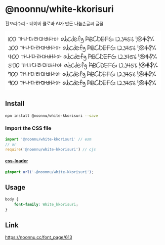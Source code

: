 # @noonnu/white-kkorisuri

흰꼬리수리 - 네이버 클로바 AI가 만든 나눔손글씨 글꼴

![example](./example.png)

## Install

```bash
npm install @noonnu/white-kkorisuri --save
```

### Import the CSS file

```js
import '@noonnu/white-kkorisuri' // esm
// or
require('@noonnu/white-kkorisuri') // cjs
```

#### [css-loader](https://github.com/webpack-contrib/css-loader)

```css
@import url('~@noonnu/white-kkorisuri');
```

## Usage

```css
body {
    font-family: White_kkorisuri;
}
```

## Link

https://noonnu.cc/font_page/613
